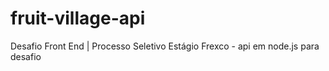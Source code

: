 # fruit-village-api
   Desafio Front End | Processo Seletivo Estágio Frexco - api em node.js para desafio
